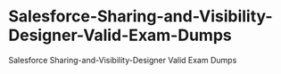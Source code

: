 # Salesforce-Sharing-and-Visibility-Designer-Valid-Exam-Dumps
Salesforce Sharing-and-Visibility-Designer Valid Exam Dumps
